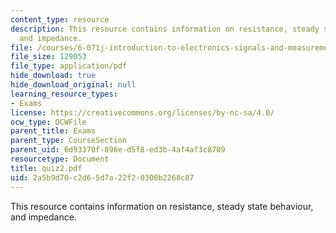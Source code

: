 ```yaml
---
content_type: resource
description: This resource contains information on resistance, steady state behaviour,
  and impedance.
file: /courses/6-071j-introduction-to-electronics-signals-and-measurement-spring-2006/2a5b9d70c2d65d7a22f20300b2268c87_quiz2.pdf
file_size: 129053
file_type: application/pdf
hide_download: true
hide_download_original: null
learning_resource_types:
- Exams
license: https://creativecommons.org/licenses/by-nc-sa/4.0/
ocw_type: OCWFile
parent_title: Exams
parent_type: CourseSection
parent_uid: 6d93370f-896e-d5f8-ed3b-4af4af3c8709
resourcetype: Document
title: quiz2.pdf
uid: 2a5b9d70-c2d6-5d7a-22f2-0300b2268c87
---
```

This resource contains information on resistance, steady state behaviour, and impedance.